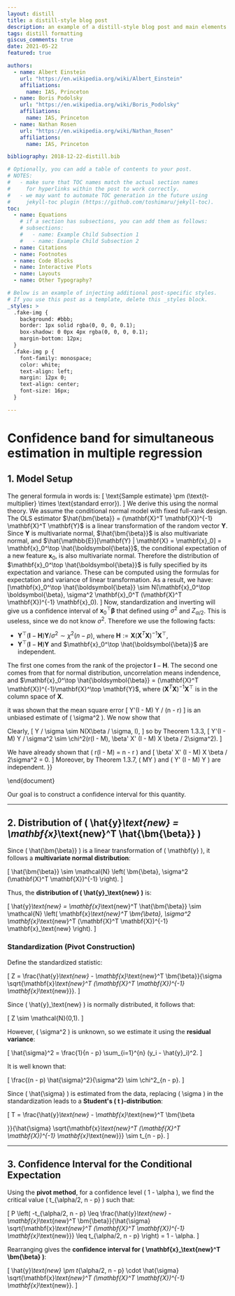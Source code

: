 ```yaml
---
layout: distill
title: a distill-style blog post
description: an example of a distill-style blog post and main elements
tags: distill formatting
giscus_comments: true
date: 2021-05-22
featured: true

authors:
  - name: Albert Einstein
    url: "https://en.wikipedia.org/wiki/Albert_Einstein"
    affiliations:
      name: IAS, Princeton
  - name: Boris Podolsky
    url: "https://en.wikipedia.org/wiki/Boris_Podolsky"
    affiliations:
      name: IAS, Princeton
  - name: Nathan Rosen
    url: "https://en.wikipedia.org/wiki/Nathan_Rosen"
    affiliations:
      name: IAS, Princeton

bibliography: 2018-12-22-distill.bib

# Optionally, you can add a table of contents to your post.
# NOTES:
#   - make sure that TOC names match the actual section names
#     for hyperlinks within the post to work correctly.
#   - we may want to automate TOC generation in the future using
#     jekyll-toc plugin (https://github.com/toshimaru/jekyll-toc).
toc:
  - name: Equations
    # if a section has subsections, you can add them as follows:
    # subsections:
    #   - name: Example Child Subsection 1
    #   - name: Example Child Subsection 2
  - name: Citations
  - name: Footnotes
  - name: Code Blocks
  - name: Interactive Plots
  - name: Layouts
  - name: Other Typography?

# Below is an example of injecting additional post-specific styles.
# If you use this post as a template, delete this _styles block.
_styles: >
  .fake-img {
    background: #bbb;
    border: 1px solid rgba(0, 0, 0, 0.1);
    box-shadow: 0 0px 4px rgba(0, 0, 0, 0.1);
    margin-bottom: 12px;
  }
  .fake-img p {
    font-family: monospace;
    color: white;
    text-align: left;
    margin: 12px 0;
    text-align: center;
    font-size: 16px;
  }

---
```

# Confidence band for simultaneous estimation in multiple regression

## 1. Model Setup
The general formula in words is:
\[
  \text{Sample estimate} \pm (\text{t-multiplier} \times \text{standard error}).
  \]
We derive this using the normal theory. We assume the conditional normal model with fixed full-rank design. The OLS estimator  $\hat{\bm{\beta}} = (\mathbf{X}^T \mathbf{X})^{-1} \mathbf{X}^T \mathbf{Y}$ is a linear transformation of the random vector $\mathbf{Y}$. Since $\mathbf{Y}$ is multivariate normal, $\hat{\bm{\beta}}$ is also multivariate normal, and $\hat{\mathbb{E}}[\mathbf{Y} | \mathbf{X} = \mathbf{x}_0] = \mathbf{x}_0^\top \hat{\boldsymbol{\beta}}$, the conditional expectation of a new feature $\mathbf{x}_0$, is also multivariate normal. Therefore the distribution of $\mathbf{x}_0^\top \hat{\boldsymbol{\beta}}$ is fully specified by its expectation and variance. These can be computed using the formulas for expectation and variance of linear transformation. As a result, we have:
\[\mathbf{x}_0^\top \hat{\boldsymbol{\beta}}
 \sim N(\mathbf{x}_0^\top \boldsymbol{\beta}, \sigma^2 \mathbf{x}_0^T (\mathbf{X}^T \mathbf{X})^{-1} \mathbf{x}_0).
  \]
 Now, standardization and inverting will give us a confidence interval of $\mathbf{x}_0^\top \boldsymbol{\beta}$ that defined using $\sigma^2$ and $Z_{\alpha/2}$. This is useless, since we do not know $\sigma^2$. Therefore we use the following facts:
-  $\mathbf{Y}^\top(\mathbf{I} - \mathbf{H}) \mathbf{Y} / \sigma^2 \sim \chi^2(n - p)$, where $\mathbf{H}:=\mathbf{X}(\mathbf{X}^T \mathbf{X})^{-1}\mathbf{X}^\top,$
-  $\mathbf{Y}^\top(\mathbf{I} - \mathbf{H}) \mathbf{Y}$ and $\mathbf{x}_0^\top \hat{\boldsymbol{\beta}}$ are independent.

The first one comes from the rank of the projector $\mathbf{I}-\mathbf{H}$. The second one comes from that for normal distribution, uncorrelation means indendence, and $\mathbf{x}_0^\top \hat{\boldsymbol{\beta}} = (\mathbf{X}^T \mathbf{X})^{-1}\mathbf{X}^\top \mathbf{Y}$, where $(\mathbf{X}^T \mathbf{X})^{-1}\mathbf{X}^\top$ is in the column space of $\mathbf{X}$.

 it was shown that the mean square error 
\[
Y'(I - M) Y / (n - r)
\]
is an unbiased estimate of \( \sigma^2 \). We now show that

Clearly,
\[
Y / \sigma \sim N(X\beta / \sigma, I),
\]
so by Theorem 1.3.3,
\[
Y'(I - M) Y / \sigma^2 \sim \chi^2(r(I - M), \beta' X' (I - M) X \beta / 2\sigma^2).
\]

We have already shown that \( r(I - M) = n - r \) and 
\[
\beta' X' (I - M) X \beta / 2\sigma^2 = 0.
\]
Moreover, by Theorem 1.3.7, \( MY \) and \( Y' (I - M) Y \) are independent.
}}

\end{document}


Our goal is to construct a confidence interval for this quantity.

---

## 2. Distribution of \( \hat{y}_\text{new} = \mathbf{x}_\text{new}^T \hat{\bm{\beta}} \)

Since \( \hat{\bm{\beta}} \) is a linear transformation of \( \mathbf{y} \), it follows a **multivariate normal distribution**:

\[
\hat{\bm{\beta}} \sim \mathcal{N} \left( \bm{\beta}, \sigma^2 (\mathbf{X}^T \mathbf{X})^{-1} \right).
\]

Thus, the **distribution of \( \hat{y}_\text{new} \)** is:

\[
\hat{y}_\text{new} = \mathbf{x}_\text{new}^T \hat{\bm{\beta}} \sim \mathcal{N} \left( \mathbf{x}_\text{new}^T \bm{\beta}, \sigma^2 \mathbf{x}_\text{new}^T (\mathbf{X}^T \mathbf{X})^{-1} \mathbf{x}_\text{new} \right).
\]

### Standardization (Pivot Construction)
Define the standardized statistic:

\[
Z = \frac{\hat{y}_\text{new} - \mathbf{x}_\text{new}^T \bm{\beta}}{\sigma \sqrt{\mathbf{x}_\text{new}^T (\mathbf{X}^T \mathbf{X})^{-1} \mathbf{x}_\text{new}}}.
\]

Since \( \hat{y}_\text{new} \) is normally distributed, it follows that:

\[
Z \sim \mathcal{N}(0,1).
\]

However, \( \sigma^2 \) is unknown, so we estimate it using the **residual variance**:

\[
\hat{\sigma}^2 = \frac{1}{n - p} \sum_{i=1}^{n} (y_i - \hat{y}_i)^2.
\]

It is well known that:

\[
\frac{(n - p) \hat{\sigma}^2}{\sigma^2} \sim \chi^2_{n - p}.
\]

Since \( \hat{\sigma} \) is estimated from the data, replacing \( \sigma \) in the standardization leads to a **Student's \( t \)-distribution**:

\[
T = \frac{\hat{y}_\text{new} - \mathbf{x}_\text{new}^T \bm{\beta

}}{\hat{\sigma} \sqrt{\mathbf{x}_\text{new}^T (\mathbf{X}^T \mathbf{X})^{-1} \mathbf{x}_\text{new}}} \sim t_{n - p}.
\]

---

## 3. Confidence Interval for the Conditional Expectation
Using the **pivot method**, for a confidence level \( 1 - \alpha \), we find the critical value \( t_{\alpha/2, n - p} \) such that:

\[
P \left( -t_{\alpha/2, n - p} \leq \frac{\hat{y}_\text{new} - \mathbf{x}_\text{new}^T \bm{\beta}}{\hat{\sigma} \sqrt{\mathbf{x}_\text{new}^T (\mathbf{X}^T \mathbf{X})^{-1} \mathbf{x}_\text{new}}} \leq t_{\alpha/2, n - p} \right) = 1 - \alpha.
\]

Rearranging gives the **confidence interval for \( \mathbf{x}_\text{new}^T \bm{\beta} \)**:

\[
\hat{y}_\text{new} \pm t_{\alpha/2, n - p} \cdot \hat{\sigma} \sqrt{\mathbf{x}_\text{new}^T (\mathbf{X}^T \mathbf{X})^{-1} \mathbf{x}_\text{new}}.
\]
